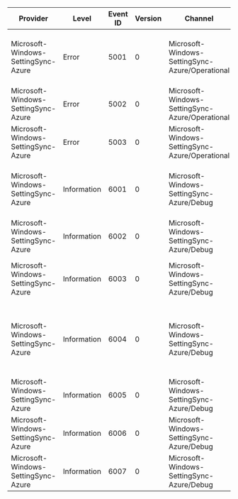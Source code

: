Provider                             |  Level        |  Event ID  |  Version  |  Channel                                          |  Task  |  Opcode  |  Keyword  |  Message
-------------------------------------|---------------|------------|-----------|---------------------------------------------------|--------|----------|-----------|------------------------------------------------------------------------------------------------------------------------------------------------------
Microsoft-Windows-SettingSync-Azure  |  Error        |  5001      |  0        |  Microsoft-Windows-SettingSync-Azure/Operational  |        |          |           |  {ApiName} - Collection: {CollectionId}, ProviderOp: {ProviderOp}, Duration: {Duration}, HRESULT: {HRESULT}, CorrelationId: {CorrelationId}
Microsoft-Windows-SettingSync-Azure  |  Error        |  5002      |  0        |  Microsoft-Windows-SettingSync-Azure/Operational  |        |          |           |  GetToken - Status: {WebTokenRequestStatus}, Result: {HRESULT}
Microsoft-Windows-SettingSync-Azure  |  Error        |  5003      |  0        |  Microsoft-Windows-SettingSync-Azure/Operational  |        |          |           |  Failed to apply a setting unit to cloud for collection: {CollectionId} due to error HRESULT: {HRESULT}
Microsoft-Windows-SettingSync-Azure  |  Information  |  6001      |  0        |  Microsoft-Windows-SettingSync-Azure/Debug        |        |          |           |  {ApiName} - Collection: {CollectionId}, ProviderOp: {ProviderOp}, Duration: {Duration}, HRESULT: {HRESULT}, CorrelationId: {CorrelationId}
Microsoft-Windows-SettingSync-Azure  |  Information  |  6002      |  0        |  Microsoft-Windows-SettingSync-Azure/Debug        |        |          |           |  Call to initialize Azure WNS registrar, HRESULT: {HRESULT}
Microsoft-Windows-SettingSync-Azure  |  Information  |  6003      |  0        |  Microsoft-Windows-SettingSync-Azure/Debug        |        |          |           |  Call to initialize new Azure Settings WNF state name, New name: {Name0Data0} {Name0Data1}, HRESULT: {HRESULT}
Microsoft-Windows-SettingSync-Azure  |  Information  |  6004      |  0        |  Microsoft-Windows-SettingSync-Azure/Debug        |        |          |           |  Call to uninitialize old Azure Settings WNF state name, Old name: {Name0Data0} {Name0Data1}, New Name: {Name1Data0} {Name1Data1}, HRESULT: {HRESULT}
Microsoft-Windows-SettingSync-Azure  |  Information  |  6005      |  0        |  Microsoft-Windows-SettingSync-Azure/Debug        |        |          |           |  Call to register collection {CollectionId} for notifications HRESULT: {HRESULT}
Microsoft-Windows-SettingSync-Azure  |  Information  |  6006      |  0        |  Microsoft-Windows-SettingSync-Azure/Debug        |        |          |           |  Call to unregister collection {CollectionId} for notifications HRESULT: {HRESULT}
Microsoft-Windows-SettingSync-Azure  |  Information  |  6007      |  0        |  Microsoft-Windows-SettingSync-Azure/Debug        |        |          |           |  GetToken for IsServiceEnabled failed HRESULT: {HRESULT}